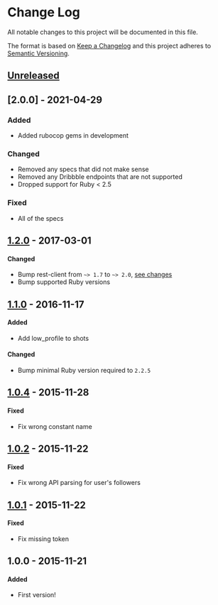 # Change Log
All notable changes to this project will be documented in this file.

The format is based on [Keep a Changelog](http://keepachangelog.com/)
and this project adheres to [Semantic Versioning](http://semver.org/).


## [Unreleased]

## [2.0.0] - 2021-04-29
### Added
- Added rubocop gems in development
### Changed
- Removed any specs that did not make sense
- Removed any Dribbble endpoints that are not supported
- Dropped support for Ruby < 2.5
### Fixed
- All of the specs


## [1.2.0] - 2017-03-01
#### Changed
- Bump rest-client from `~> 1.7` to `~> 2.0`, [see changes](https://github.com/rest-client/rest-client/blob/master/history.md#200)
- Bump supported Ruby versions


## [1.1.0] - 2016-11-17
#### Added
- Add low_profile to shots

#### Changed
- Bump minimal Ruby version required to `2.2.5`


## [1.0.4] - 2015-11-28
#### Fixed
- Fix wrong constant name


## [1.0.2] - 2015-11-22
#### Fixed
- Fix wrong API parsing for user's followers


## [1.0.1] - 2015-11-22
#### Fixed
- Fix missing token


## 1.0.0 - 2015-11-21
#### Added
- First version!

[Unreleased]: https://github.com/Calyhre/dribbble/compare/v1.2.0...master
[1.2.0]: https://github.com/Calyhre/dribbble/compare/v1.1.0...v1.2.0
[1.1.0]: https://github.com/Calyhre/dribbble/compare/v1.0.4...v1.1.0
[1.0.4]: https://github.com/Calyhre/dribbble/compare/v1.0.2...v1.0.4
[1.0.2]: https://github.com/Calyhre/dribbble/compare/v1.0.1...v1.0.2
[1.0.1]: https://github.com/Calyhre/dribbble/compare/v1.0.0...v1.0.1

